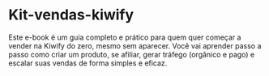 # Kit-vendas-kiwify
Este e-book é um guia completo e prático para quem quer começar a vender na Kiwify do zero, mesmo sem aparecer. Você vai aprender passo a passo como criar um produto, se afiliar, gerar tráfego (orgânico e pago) e escalar suas vendas de forma simples e eficaz.
